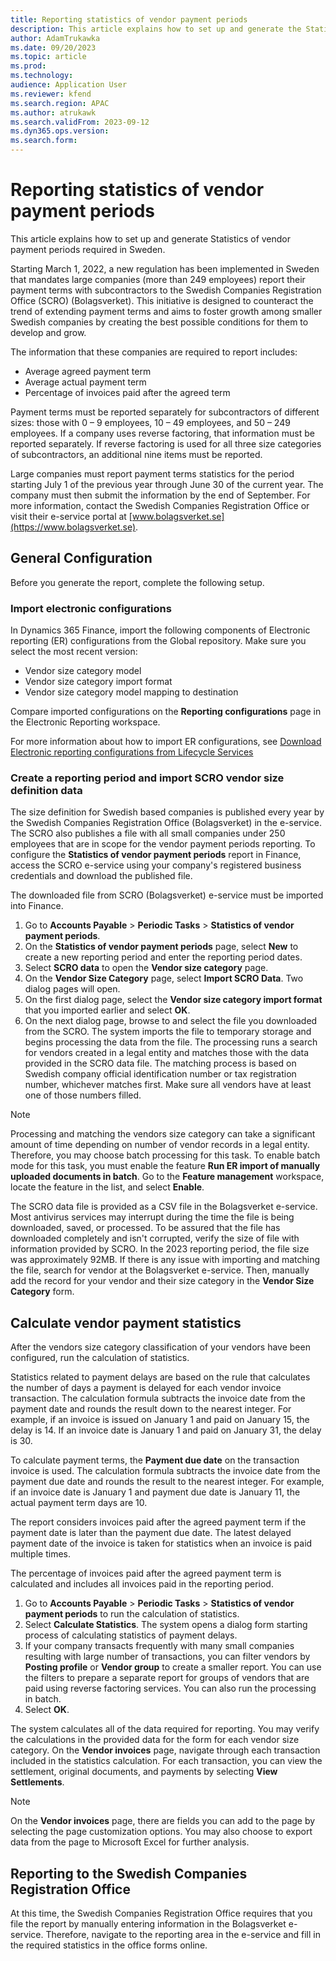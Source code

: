 ```yaml
---
title: Reporting statistics of vendor payment periods
description: This article explains how to set up and generate the Statistics of vendor payment periods required in Sweden.
author: AdamTrukawka
ms.date: 09/20/2023
ms.topic: article
ms.prod: 
ms.technology: 
audience: Application User
ms.reviewer: kfend
ms.search.region: APAC
ms.author: atrukawk
ms.search.validFrom: 2023-09-12
ms.dyn365.ops.version: 
ms.search.form: 
---
```


# Reporting statistics of vendor payment periods

This article explains how to set up and generate Statistics of vendor payment periods required in Sweden.

Starting March 1, 2022, a new regulation has been implemented in Sweden that mandates large companies (more than 249 employees) report their payment terms with subcontractors to the Swedish Companies Registration Office (SCRO) (Bolagsverket). This initiative is designed to counteract the trend of extending payment terms and aims to foster growth among smaller Swedish companies by creating the best possible conditions for them to develop and grow.

The information that these companies are required to report includes: 

   - Average agreed payment term
   - Average actual payment term
   - Percentage of invoices paid after the agreed term
   
Payment terms must be reported separately for subcontractors of different sizes: those with 0 – 9 employees, 10 – 49 employees, and 50 – 249 employees. If a company uses reverse factoring, that information must be reported separately. If reverse factoring is used for all three size categories of subcontractors, an additional nine items must be reported.

Large companies must report payment terms statistics for the period starting July 1 of the previous year through June 30 of the current year. The company must then submit the information by the end of September. For more information, contact the Swedish Companies Registration Office or visit their e-service portal at [www.bolagsverket.se](https://www.bolagsverket.se).

## General Configuration
Before you generate the report, complete the following setup. 

### Import electronic configurations
In Dynamics 365 Finance, import the following components of Electronic reporting (ER) configurations from the Global repository. Make sure you select the most recent version:

   - Vendor size category model
   - Vendor size category import format
   - Vendor size category model mapping to destination

Compare imported configurations on the **Reporting configurations** page in the Electronic Reporting workspace.


For more information about how to import ER configurations, see [Download Electronic reporting configurations from Lifecycle Services](../../fin-ops-core/dev-itpro/analytics/download-electronic-reporting-configuration-lcs.md)

### Create a reporting period and import SCRO vendor size definition data

The size definition for Swedish based companies is published every year by the Swedish Companies Registration Office (Bolagsverket) in the e-service. The SCRO also publishes a file with all small companies under 250 employees that are in scope for the vendor payment periods reporting. To configure the **Statistics of vendor payment periods** report in Finance, access the SCRO e-service using your company's registered business credentials and download the published file.

The downloaded file from SCRO (Bolagsverket) e-service must be imported into Finance. 

1. Go to **Accounts Payable** > **Periodic Tasks** > **Statistics of vendor payment periods**.
2. On the **Statistics of vendor payment periods** page, select **New** to create a new reporting period and enter the reporting period dates. 
3. Select **SCRO data** to open the **Vendor size category** page.
4. On the **Vendor Size Category** page, select **Import SCRO Data**. Two dialog pages will open.
5. On the first dialog page, select the **Vendor size category import format** that you imported earlier and select **OK**.
6. On the next dialog page, browse to and select the file you downloaded from the SCRO. The system imports the file to temporary storage and begins processing the data from the file. The processing runs a search for vendors created in a legal entity and matches those with the data provided in the SCRO data file. The matching process is based on Swedish company official identification number or tax registration number, whichever matches first. Make sure all vendors have at least one of those numbers filled.

> [!NOTE]
> Processing and matching the vendors size category can take a significant amount of time depending on number of vendor records in a legal entity. Therefore, you may choose batch processing for this task. To enable batch mode for this task, you must enable the feature **Run ER import of manually uploaded documents in batch**. Go to the **Feature management** workspace, locate the feature in the list, and select **Enable**. 


The SCRO data file is provided as a CSV file in the Bolagsverket e-service. Most antivirus services may interrupt during the time the file is being downloaded, saved, or processed. To be assured that the file has downloaded completely and isn't corrupted, verify the size of file with information provided by SCRO. In the 2023 reporting period, the file size was approximately 92MB. If there is any issue with importing and matching the file, search for vendor at the Bolagsverket e-service. Then, manually add the record for your vendor and their size category in the **Vendor Size Category** form.

## Calculate vendor payment statistics

After the vendors size category classification of your vendors have been configured, run the calculation of statistics. 

Statistics related to payment delays are based on the rule that calculates the number of days a payment is delayed for each vendor invoice transaction. The calculation formula subtracts the invoice date from the payment date and rounds the result down to the nearest integer. For example, if an invoice is issued on January 1 and paid on January 15, the delay is 14. If an invoice date is January 1 and paid on January 31, the delay is 30. 

To calculate payment terms, the **Payment due date** on the transaction invoice is used. The calculation formula subtracts the invoice date from the payment due date and rounds the result to the nearest integer. For example, if an invoice date is January 1 and payment due date is January 11, the actual payment term days are 10.

The report considers invoices paid after the agreed payment term if the payment date is later than the payment due date. The latest delayed payment date of the invoice is taken for statistics when an invoice is paid multiple times.

The percentage of invoices paid after the agreed payment term is calculated and includes all invoices paid in the reporting period. 

1.	Go to **Accounts Payable** > **Periodic Tasks** > **Statistics of vendor payment periods** to run the calculation of statistics. 
2.	Select **Calculate Statistics**. The system opens a dialog form starting process of calculating statistics of payment delays. 
3. If your company transacts frequently with many small companies resulting with large number of transactions, you can filter vendors by **Posting profile** or **Vendor group** to create a smaller report. You can use the filters to prepare a separate report for groups of vendors that are paid using reverse factoring services. You can also run the processing in batch.
4. Select **OK**. 

The system calculates all of the data required for reporting. You may verify the calculations in the provided data for the form for each vendor size category. On the **Vendor invoices** page, navigate through each transaction included in the statistics calculation. For each transaction, you can view the settlement, original documents, and payments by selecting **View Settlements**. 

   > [!NOTE]
   > On the **Vendor invoices** page, there are fields you can add to the page by selecting the page customization options. You may also choose to export data from the page to Microsoft Excel for further analysis. 

## Reporting to the Swedish Companies Registration Office
At this time, the Swedish Companies Registration Office requires that you file the report by manually entering information in the Bolagsverket e-service. Therefore, navigate to the reporting area in the e-service and fill in the required statistics in the office forms online.
